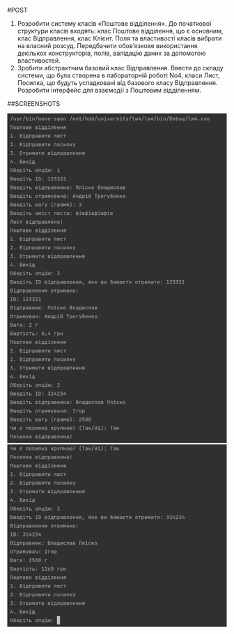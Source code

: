 #POST

1. Розробити систему класів «Поштове відділення». До початкової структури
   класів входять: клас Поштове відділення, що є основним, клас
   Відправлення, клас Клієнт. Поля та властивості класів вибрати на власний
   розсуд. Передбачити обов’язкове використання декількох конструкторів,
   полів, валідацію даних за допомогою властивостей.
2. Зробити абстрактним базовий клас Відправлення. Ввести до складу
   системи, що була створена в лабораторній роботі No4, класи Лист, Посилка,
   що будуть успадковані від базового класу Відправлення. Розробити
   інтерфейс для взаємодії з Поштовим відділенням.

##SCREENSHOTS

![Снимок экрана от 2023-10-29 20-04-56.png](images%2F%D0%A1%D0%BD%D0%B8%D0%BC%D0%BE%D0%BA%20%D1%8D%D0%BA%D1%80%D0%B0%D0%BD%D0%B0%20%D0%BE%D1%82%202023-10-29%2020-04-56.png)
![Снимок экрана от 2023-10-29 20-05-08.png](images%2F%D0%A1%D0%BD%D0%B8%D0%BC%D0%BE%D0%BA%20%D1%8D%D0%BA%D1%80%D0%B0%D0%BD%D0%B0%20%D0%BE%D1%82%202023-10-29%2020-05-08.png)